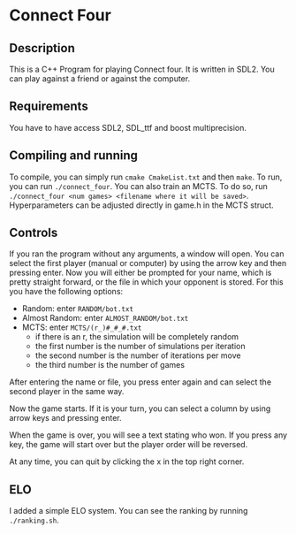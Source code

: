 # Connect Four

## Description
This is a C++ Program for playing Connect four. It is written in SDL2.
You can play against a friend or against the computer.

## Requirements
You have to have access SDL2, SDL_ttf and boost multiprecision.

## Compiling and running
To compile, you can simply run `cmake CmakeList.txt` and then `make`.
To run, you can run `./connect_four`.
You can also train an MCTS. To do so, run `./connect_four <num games> <filename where it will be saved>`. Hyperparameters can be adjusted directly in game.h in the MCTS struct.

## Controls
If you ran the program without any arguments, a window will open. You can select the first player (manual or computer) by using the arrow key and then pressing enter. Now you will either be prompted for your name, which is pretty straight forward, or the file in which your opponent is stored. For this you have the following options:
* Random: enter `RANDOM/bot.txt`
* Almost Random: enter `ALMOST_RANDOM/bot.txt`
* MCTS: enter `MCTS/(r_)#_#_#.txt`
  * if there is an r, the simulation will be completely random
  * the first number is the number of simulations per iteration
  * the second number is the number of iterations per move
  * the third number is the number of games

After entering the name or file, you press enter again and can select the second player in the same way.

Now the game starts. If it is your turn, you can select a column by using arrow keys and pressing enter.

When the game is over, you will see a text stating who won. If you press any key, the game will start over but the player order will be reversed.

At any time, you can quit by clicking the x in the top right corner.

## ELO

I added a simple ELO system. You can see the ranking by running `./ranking.sh`.
